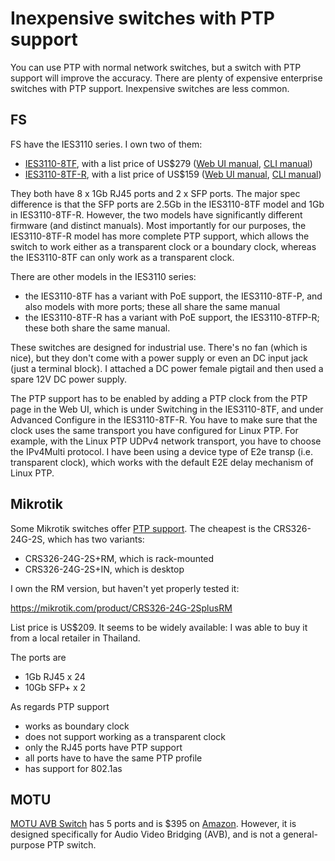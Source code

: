 # Inexpensive switches with PTP support

You can use PTP with normal network switches, but a switch with PTP support will improve the accuracy. There are plenty of expensive enterprise switches with PTP support. Inexpensive switches are less common.

## FS

FS have the IES3110 series. I own two of them:

* [IES3110-8TF](https://www.fs.com/products/138510.html), with a list price of US$279 ([Web UI manual](https://resource.fs.com/mall/file/user_manual/ies3110-8tf-and-ies3110-8tf-p-switches-configuration-guide.pdf), [CLI manual](https://resource.fs.com/mall/file/user_manual/ies3110-series-switches-cli-reference-guide.pdf))
* [IES3110-8TF-R](https://www.fs.com/products/148180.html), with a list price of US$159 ([Web UI manual](https://resource.fs.com/mall/doc/20230626110916xmfm0h.pdf), [CLI manual](https://resource.fs.com/mall/doc/20230424145026qmzzpt.pdf))

They both have 8 x 1Gb RJ45 ports and 2 x SFP ports. The major spec difference is that the SFP ports are 2.5Gb in the IES3110-8TF model and 1Gb in IES3110-8TF-R. However, the two models have significantly different firmware (and
distinct manuals). Most importantly for our purposes, the IES3110-8TF-R model has more complete PTP support, which allows the switch to work either as a transparent clock or a boundary clock, whereas the IES3110-8TF can only work as a transparent clock.

There are other models in the IES3110 series:
* the IES3110-8TF has a variant with PoE support, the IES3110-8TF-P, and also models with more ports; these all share the same manual
* the IES3110-8TF-R has a variant with PoE support, the IES3110-8TFP-R; these both share the same manual.

These switches are designed for industrial use. There's no fan (which is nice), but they don't come with a power supply or even an DC input jack (just a terminal block). I attached a DC power female pigtail and then used a spare 12V DC power supply.

The PTP support has to be enabled by adding a PTP clock from the PTP page in the Web UI, which is under Switching in the IES3110-8TF, and under Advanced Configure in the IES3110-8TF-R. You have to make sure that the clock uses the same transport you have configured for Linux PTP. For example, with the Linux PTP UDPv4 network transport, you have to choose the IPv4Multi protocol. I have been using a device type of E2e transp (i.e. transparent clock), which works with the default E2E delay mechanism of Linux PTP.

## Mikrotik

Some Mikrotik switches offer [PTP support](https://help.mikrotik.com/docs/display/ROS/Precision+Time+Protocol).
The cheapest is the CRS326-24G-2S, which has two variants:

- CRS326-24G-2S+RM, which is rack-mounted
- CRS326-24G-2S+IN, which is desktop

I own the RM version, but haven't yet properly tested it:

https://mikrotik.com/product/CRS326-24G-2SplusRM

List price is US$209.  It seems to be widely available: I was able to buy it from a local retailer in Thailand.

The ports are

- 1Gb RJ45 x 24
- 10Gb SFP+ x 2

As regards PTP support

* works as boundary clock
* does not support working as a transparent clock
* only the RJ45 ports have PTP support
* all ports have to have the same PTP profile
* has support for 802.1as

## MOTU

[MOTU AVB Switch](https://motu.com/en-us/products/avb/avb-switch/) has 5 ports and is $395 on [Amazon](https://www.amazon.com/MOTU-AVB-Switch-5-Port-Bridging/dp/B00M8IA7AU). However, it is designed specifically for Audio Video Bridging (AVB), and is not a general-purpose PTP switch.
